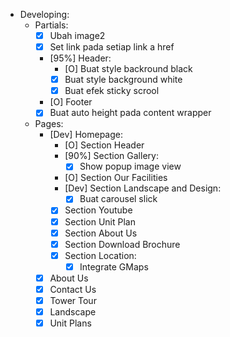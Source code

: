 - Developing:
  - Partials:
    - [X] Ubah image2
    - [X] Set link pada setiap link a href
    - [95%] Header:
      - [O] Buat style backround black
      - [X] Buat style background white
      - [X] Buat efek sticky scrool
    - [O] Footer
    - [X] Buat auto height pada content wrapper
  - Pages:
    - [Dev] Homepage:
      - [O] Section Header
      - [90%] Section Gallery:
        - [X] Show popup image view
      - [O] Section Our Facilities
      - [Dev] Section Landscape and Design:
        - [X] Buat carousel slick
      - [X] Section Youtube
      - [X] Section Unit Plan
      - [X] Section About Us
      - [X] Section Download Brochure
      - [X] Section Location:
        - [X] Integrate GMaps
    - [X] About Us
    - [X] Contact Us
    - [X] Tower Tour
    - [X] Landscape
    - [X] Unit Plans